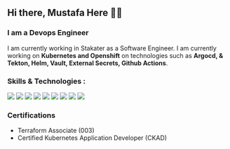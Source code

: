 ## Hi there, Mustafa Here 👋👋

### I am a Devops Engineer

I am currently working in Stakater as a Software Engineer. I am currently working on **Kubernetes and Openshift** on technologies such as **Argocd, & Tekton, Helm, Vault, External Secrets, Github Actions**.

### Skills & Technologies :
  <p>
    <img src="https://img.shields.io/badge/-Visual%20Studio%20Code-23A9F2?style=flat-square&logo=Visual%20Studio%20Code&logoColor=white"/>
    <img src="https://img.shields.io/badge/Python-3776AB?style=flat-square&logo=python&logoColor=white"/>
    <img src="https://img.shields.io/badge/Apache_Spark-D3D3D3?style=flat-square&logo=apachespark&logoColor=#E35A16"/>
    <img src="https://img.shields.io/badge/-Slack-E01563?style=flat-square&logo=Slack&logoColor=white"/>
    <img src="https://img.shields.io/badge/Docker-2CA5E0?style=flat-square&logo=docker&logoColor=white"/>
    <img src="https://img.shields.io/badge/Helm-0F1689?style=flat-square&logo=Helm&labelColor=0F1689"/>
    <img src="https://img.shields.io/badge/kubernetes-326ce5.svg?&style=flat-square&logo=kubernetes&logoColor=white"/>
    <img src="https://img.shields.io/badge/Pandas-2C2D72?style=flat-square&logo=pandas&logoColor=white"/>
    <img src="https://img.shields.io/badge/MySQL-005C84?style=flat-square&logo=mysql&logoColor=white"/>
  </p>

### Certifications 
- Terraform Associate (003)
- Certified Kubernetes Application Developer (CKAD)

<!--
**mustafa-be/mustafa-be** is a ✨ _special_ ✨ repository because its `README.md` (this file) appears on your GitHub profile.

Here are some ideas to get you started:

- 🔭 I’m currently working on ...
- 🌱 I’m currently learning ...
- 👯 I’m looking to collaborate on ...
- 🤔 I’m looking for help with ...
- 💬 Ask me about ...
- 📫 How to reach me: ...
- 😄 Pronouns: ...
- ⚡ Fun fact: ...

<img src=""/>
-->
